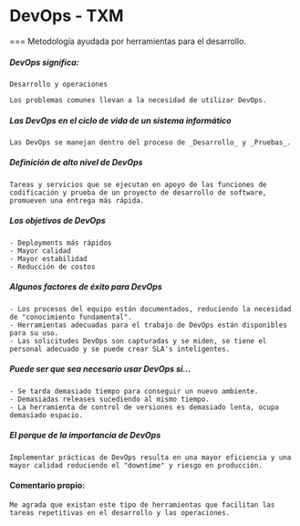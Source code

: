 # DevOps - TXM
===
Metodología ayudada por herramientas para el desarrollo.

##### **DevOps significa:**
    Desarrollo y operaciones

    Los problemas comunes llevan a la necesidad de utilizar DevOps.

##### **Las DevOps en el ciclo de vida de un sistema informático**
    Las DevOps se manejan dentro del proceso de _Desarrollo_ y _Pruebas_.

##### **Definición de alto nivel de DevOps**
    Tareas y servicios que se ejecutan en apoyo de las funciones de codificación y prueba de un proyecto de desarrollo de software, promueven una entrega más rápida.

##### **Los objetivos de DevOps**
    - Deployments más rápidos
    - Mayor calidad
    - Mayor estabilidad
    - Reducción de costos

##### **Algunos factores de éxito para DevOps**
    - Los procesos del equipo están documentados, reduciendo la necesidad de "conocimiento fundamental".
    - Herramientas adecuadas para el trabajo de DevOps están disponibles para su uso.
    - Las solicitudes DevOps son capturadas y se miden, se tiene el personal adecuado y se puede crear SLA's inteligentes.

##### **Puede ser que sea necesario usar DevOps si...**
    - Se tarda demasiado tiempo para conseguir un nuevo ambiente.
    - Demasiadas releases sucediendo al mismo tiempo.
    - La herramienta de control de versiones es demasiado lenta, ocupa demasiado espacio.

##### **El porque de la importancia de DevOps**
    Implementar prácticas de DevOps resulta en una mayor eficiencia y una mayor calidad reduciendo el "downtime" y riesgo en producción.

#### **Comentario propio:**
    Me agrada que existan este tipo de herramientas que facilitan las tareas repetitivas en el desarrollo y las operaciones. 
